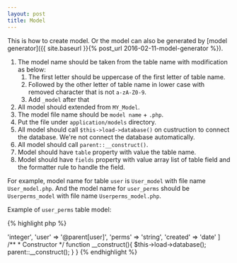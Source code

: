 ```yaml
---
layout: post
title: Model
---
```


This is how to create model. Or the model can also be generated by 
[model generator]({{ site.baseurl }}{% post_url 2016-02-11-model-generator %}).

1. The model name should be taken from the table name with modification as below:
    1. The first letter should be uppercase of the first letter of table name.
    2. Followed by the other letter of table name in lower case with removed 
       character that is not `a-zA-Z0-9`.
    3. Add `_model` after that
2. All model should extended from `MY_Model`.
3. The model file name should be `model name` + `.php`.
4. Put the file under `application/models` directory.
5. All model should call `$this->load->database()` on custruction to connect the
database. We're not connect the database automatically.
6. All model should call `parent::__construct()`.
7. Model should have `table` property with value the table name.
8. Model should have `fields` property with value array list of table field and
the formatter rule to handle the field.

For example, model name for table `user` is `User_model` with file name 
`User_model.php`. And the model name for `user_perms` should be `Userperms_model`
with file name `Userperms_model.php`.

Example of `user_perms` table model:

{% highlight php %}
<?php

if(!defined('BASEPATH'))
    die;

/**
 * The model of table `user_perms`
 */
class Userperms_model extends MY_Model
{
    /**
     * Table name
     * @var string
     */
    public $table = 'user_perms';

    /**
     * List of table field for formatter rule.
     * @var array
     */
    public $fields = [
        'id'      => 'integer',
        'user'    => '@parent[user]',
        'perms'   => 'string',
        'created' => 'date'
    ]

    /**
     * Constructor
     */
    function __construct(){
        $this->load->database();
        parent::__construct();
    }
}
{% endhighlight %}